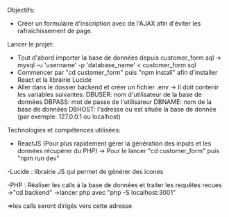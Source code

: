 Objectifs: 

- Créer un formulaire d'inscription avec de l'AJAX afin d'éviter les rafraichissement de page.

Lancer le projet:
- Tout d'abord importer la base de données depuis customer_form.sql
-> mysql -u 'username' -p 'database_name' < customer_form.sql
- Commencer par "cd customer_form" puis "npm install" afin d'installer React et la librairie Lucide
- Aller dans le dossier backend et créer un fichier .env 
-> Il doit contenir les variables suivantes:
DBUSER: nom d'utilisateur de la base de données
DBPASS: mot de passe de l'utilisateur
DBNAME: nom de la base de données
DBHOST: l'adresse ou est située la base de donnée (par exemple: 127.0.0.1 ou localhost)

Technologies et compétences utilisées:

- ReactJS (Pour plus rapidement gérer la génération des inputs et les données récupérer du PHP)
-> Pour le lancer "cd customer_form" puis "npm run dev"

-Lucide : librairie JS qui permet de générer des icones

-PHP : Réaliser les calls à la base de données et traiter les requêtes recues
->"cd backend"
->lancer php avec "php -S localhost:3001"

=>les calls seront dirigés vers cette adresse